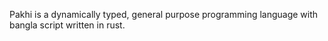Pakhi is a dynamically typed, general purpose programming language with bangla script written in rust.